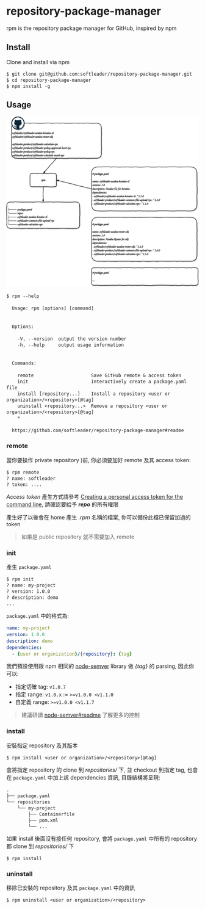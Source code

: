 # repository-package-manager

rpm is the repository package manager for GitHub, inspired by npm

## Install

Clone and install via npm

```
$ git clone git@github.com:softleader/repository-package-manager.git
$ cd repository-package-manager
$ npm install -g
```

## Usage

![](./doc/overview.svg)

```
$ rpm --help

  Usage: rpm [options] [command]


  Options:

    -V, --version  output the version number
    -h, --help     output usage information


  Commands:

    remote                     Save GitHub remote & access token
    init                       Interactively create a package.yaml file
    install [repository...]    Install a repository <user or organization>/<repository>[@tag]
    uninstall <repository...>  Remove a repository <user or organization>/<repository>[@tag]
    *

  https://github.com/softleader/repository-package-manager#readme
```
  
### remote

當你要操作 private repository )前, 你必須要加好 remote 及其 access token:

```
$ rpm remote
? name: softleader
? token: ....
```

*Access token* 產生方式請參考 [Creating a personal access token for the command line](https://help.github.com/articles/creating-a-personal-access-token-for-the-command-line/), 請確認要給予 ***repo*** 的所有權限

產生好了以後會在 home 產生 *.rpm* 名稱的檔案, 你可以備份此檔已保留加過的 token

> 如果是 public repository 就不需要加入 remote

### init

產生 `package.yaml`

```
$ rpm init
? name: my-project
? version: 1.0.0
? description: demo
...
```

`package.yaml` 中的格式為:

```yaml
name: my-project
version: 1.0.0
description: demo
dependencies:
  - {user or organization}/{repository}: {tag}
```

我們預設使用跟 npm 相同的 [node-semver](https://github.com/npm/node-semver) library 做 *{tag}*  的 parsing, 因此你可以:

- 指定切確 tag: `v1.0.7`
- 指定 range: `v1.0.x` := `>=v1.0.0 <v1.1.0`
- 自定義 range: `>=v1.0.0 <v1.1.7`

> 建議研讀 [node-semver#readme](https://github.com/npm/node-semver#readme) 了解更多的控制

### install

安裝指定 repository 及其版本

```
$ rpm install <user or organization>/<repository>[@tag]
```

會將指定 repository 的 clone 到 *repositories/* 下, 並 checkout 到指定 tag, 也會在 `package.yaml` 中加上該 dependencies 資訊, 目錄結構將呈現: 

```
.
├── package.yaml
└── repositories
    └── my-project
        ├── Containerfile
        ├── pom.xml
        └── ...
```

如果 install 後面沒有接任何 repository, 會將 `package.yaml` 中所有的 repository 都 clone 到 *repositories/* 下

```
$ rpm install
```

### uninstall

移除已安裝的 repository 及其 `package.yaml` 中的資訊

```
$ rpm uninstall <user or organization>/<repository>
```
